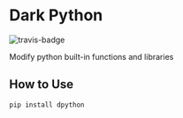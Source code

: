 # Dark Python
![travis-badge](https://travis-ci.org/Madoshakalaka/dark-python.svg?branch=master)

Modify python built-in functions and libraries

## How to Use

`pip install dpython`

<!--
![start_end_app](https://raw.githubusercontent.com/Madoshakalaka/gapp/master/readme_assets/start_end_app.PNG)
-->

<!--You picture won't show on pypi if you use relative path.-->
<!--If you want to add any image, please add the image to readme_assets folder and add the filename as below-->
<!--![some show case picture](https://raw.githubusercontent.com/Madoshakalaka/gapp/master/readme_assets/showcasePicture.png)-->
